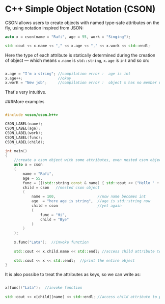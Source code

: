 
C++ Simple Object Notation (CSON)
=================================

CSON allows users to create objects with named type-safe attributes on the fly, using notation inspired from JSON:

```c++
auto x = cson(name = "Rafi", age = 55, work = "Singing");

std::cout << x.name << "," << x.age << "," << x.work << std::endl;
```

Here the type of each attribute is statically determined during the creation of object &mdash; which means `x.name` is `std::string`, `x.age` is `int` and so on:

```c++

x.age = "I'm a string"; //compilation error :  age is int
x.age++;                //okay         
x.worK = "New job";     //compilation error :  object x has no member named `worK`
```

That's very intuitive. 


###More examples

```c++

#include <cson/cson.h++>

CSON_LABEL(name);
CSON_LABEL(age);
CSON_LABEL(work);
CSON_LABEL(func);
CSON_LABEL(child);

int main()
{
	//create a cson object with some attributes, even nested cson object
	auto x = cson
	(
		name = "Rafi",
		age = 55,
		func = [](std::string const & name) { std::cout << ("Hello " + name)  << std::endl; },
		child = cson   //nested cson object
		(
			name = 100,                   //now name becomes int
			age  = "here age is string",  //age is std::string now
			child = cson                  //yet again
			(
				func = "Hi",
				child = "Bye"
			)
		)
	);
	
	x.func("Lata");  //invoke function
	
	std::cout << x.child.name << std::endl; //access child attribute to print it
	
	std::cout << x << std::endl;  //print the entire object
}
```

It is also possibe to treat the attributes as keys, so we can write as:
```c++

x[func]("Lata");  //invoke function
	
std::cout << x[child][name] << std::endl; //access child attribute to print it
	
```
